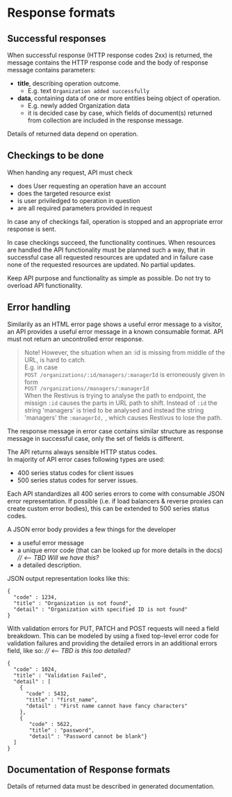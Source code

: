 # Response formats

## Successful responses

When successful response \(HTTP response codes 2xx\) is returned, the message contains the HTTP response code and the body of response message contains parameters:

* **title**, describing operation outcome. 
  * E.g. text `Organization added successfully`
* **data**, containing data of one or more entities being object of operation. 
  * E.g. newly added Organization data
  * it is decided case by case, which fields of document\(s\) returned from collection are included in the response message. 

Details of returned data depend on operation.

## Checkings to be done

When handing any request, API must check

* does User requesting an operation have an account
* does the targeted resource exist
* is user priviledged to operation in question
* are all required parameters provided in request

In case any of checkings fail, operation is stopped and an appropriate error response is sent. 

In case checkings succeed, the functionality continues. When resources are handled the API functionality must be planned such a way, that in successful case all requested resources are updated and in failure case none of the requested resources are updated. No partial updates. 

Keep API purpose and functionality as simple as possible. Do not try to overload API functionality.

## Error handling

Similarily as an HTML error page shows a useful error message to a visitor, an API provides a useful error message in a known consumable format. API must not return an uncontrolled error response.

> Note! However, the situation when an :id is missing from middle of the URL, is hard to catch.  
> E.g. in case  
> `POST /organizations/:id/managers/:managerId` is erroneously given in form  
> `POST /organizations//managers/:managerId`  
> When the Restivus is trying to analyse the path to endpoint, the missign `:id` causes   the parts in URL path to shift. Instead of `:id` the string 'managers' is tried to be analysed and instead the string 'managers' the `:managerId,` , which causes Restivus to lose the path.

The response message in error case contains similar structure as response message in successful case, only the set of fields is different.

The API returns always sensible HTTP status codes.  
In majority of API error cases following types are used:

* 400 series status codes for client issues 
* 500 series status codes for server issues. 

Each API standardizes all 400 series errors to come with consumable JSON error representation. If possible \(i.e. if load balancers & reverse proxies can create custom error bodies\), this can be extended to 500 series status codes.

A JSON error body provides a few things for the developer

* a useful error message
* a unique error code \(that can be looked up for more details in the docs\)   _//  &lt;-- TBD  Will we have this?_
* a detailed description. 

JSON output representation looks like this:

```
{
  "code" : 1234,
  "title" : "Organization is not found",
  "detail" : "Organization with specified ID is not found"
}
```

With validation errors for PUT, PATCH and POST requests will need a field breakdown. This can be modeled by using a fixed top-level error code for validation failures and providing the detailed errors in an additional errors field, like so:  _// &lt;-- TBD is this too detailed?_

```
{
  "code" : 1024,
  "title" : "Validation Failed",
  "detail" : [
    {
      "code" : 5432,
      "title" : "first_name",
      "detail" : "First name cannot have fancy characters"
    },
    {
       "code" : 5622,
       "title" : "password",
       "detail" : "Password cannot be blank"}
  ]
}
```

## Documentation of Response formats

Details of returned data must be described in generated documentation.

